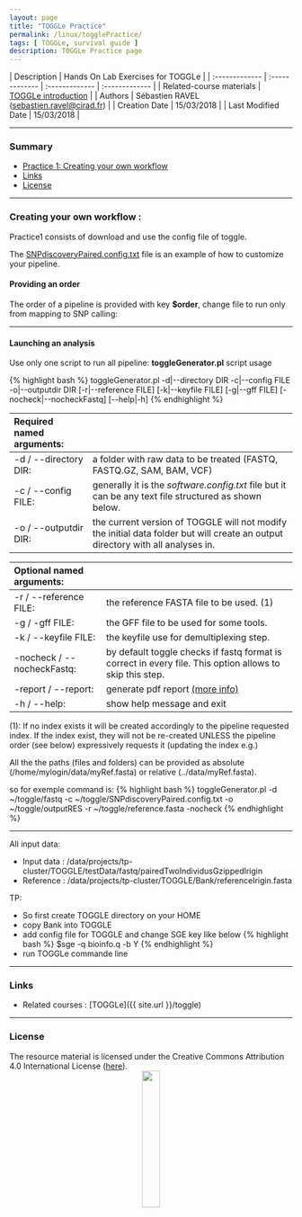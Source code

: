 ```yaml
---
layout: page
title: "TOGGLe Practice"
permalink: /linux/togglePractice/
tags: [ TOGGLe, survival guide ]
description: TOGGLe Practice page
---
```


| Description | Hands On Lab Exercises for TOGGLe |
| :------------- | :------------- | :------------- | :------------- |
| Related-course materials | [TOGGLe introduction](https://southgreenplatform.github.io/trainings//toggle/) |
| Authors | Sébastien RAVEL (sebastien.ravel@cirad.fr)  |
| Creation Date | 15/03/2018 |
| Last Modified Date | 15/03/2018 |


-----------------------

### Summary

* [Practice 1: Creating your own workflow](#practice-1)
* [Links](#links)
* [License](#license)


-----------------------

<a name="practice-1"></a>
### Creating your own workflow :

Practice1 consists of download and use the config file of toggle.

The <a href="https://raw.githubusercontent.com/SouthGreenPlatform/TOGGLE/master/exampleConfigs/SNPdiscoverySingle.config.txt" >SNPdiscoveryPaired.config.txt</a> file is an example of how to customize your pipeline.

#### <a name="order"></a>Providing an order
The order of a pipeline is provided with key <b>$order</b>, change file to run only from mapping to SNP calling:

-----------------------

#### Launching an analysis

Use only one script to run all pipeline: <b>toggleGenerator.pl</b> script usage

{% highlight bash %}
  toggleGenerator.pl -d|--directory DIR -c|--config FILE -o|--outputdir DIR [-r|--reference FILE] [-k|--keyfile FILE] [-g|--gff FILE] [-nocheck|--nocheckFastq] [--help|-h]
{% endhighlight %}

| Required named arguments:       |                                                                                                                                |
| :------------------------------ | :----------------------------------------------------------------------------------------------------------------------------- |
| -d / --directory DIR:           | a folder with raw data to be treated (FASTQ, FASTQ.GZ, SAM, BAM, VCF)                                                          |
| -c / --config FILE:             | generally it is the *software.config.txt* file but it can be any text file structured as shown below.                          |
| -o / --outputdir DIR:           | the current version of TOGGLE will not modify the initial data folder but will create an output directory with all analyses in.|

| Optional named arguments:       |                                                                                                                                |
| :------------------------------ | :----------------------------------------------------------------------------------------------------------------------------- |
| -r / --reference FILE:          | the reference FASTA file to be used. (1)                                                                                           |
| -g / -gff FILE:                 | the GFF file to be used for some tools.                                                                                        |
| -k / --keyfile FILE:            | the keyfile use for demultiplexing step.                                                                                       |
| -nocheck / --nocheckFastq:      | by default toggle checks if fastq format is correct in every file. This option allows to skip this step.                       |
| -report / --report:      | generate pdf report <a href="{{ site.url }}/manual/completeManual/#report">(more info)</a>                        |
| -h / --help:                    | show help message and exit                                                                                                     |

(1): If no index exists it will be created accordingly to the pipeline requested index. If the index exist, they will not be re-created UNLESS the pipeline order (see below) expressively requests it (updating the index e.g.)

All the the paths (files and folders) can be provided as absolute (/home/mylogin/data/myRef.fasta) or relative (../data/myRef.fasta).


so for exemple command is:
{% highlight bash %}
  toggleGenerator.pl -d ~/toggle/fastq -c ~/toggle/SNPdiscoveryPaired.config.txt -o ~/toggle/outputRES -r ~/toggle/reference.fasta -nocheck
{% endhighlight %}

-----------------------

All input data:
* Input data : /data/projects/tp-cluster/TOGGLE/testData/fastq/pairedTwoIndividusGzippedIrigin
* Reference : /data/projects/tp-cluster/TOGGLE/Bank/referenceIrigin.fasta

TP:

* So first create TOGGLE directory on your HOME
* copy Bank into TOGGLE
* add config file for TOGGLE and change SGE key like below
{% highlight bash %}
$sge
-q bioinfo.q
-b Y
{% endhighlight %}
* run TOGGLe commande line

-----------------------

### Links
<a name="links"></a>

* Related courses : [TOGGLe]({{ site.url }}/toggle)

-----------------------

### License
<a name="license"></a>

<div>
The resource material is licensed under the Creative Commons Attribution 4.0 International License (<a href="http://creativecommons.org/licenses/by-nc-sa/4.0/">here</a>).
<center><img width="25%" class="img-responsive" src="http://creativecommons.org.nz/wp-content/uploads/2012/05/by-nc-sa1.png"/>
</center>
</div>
                  
 
